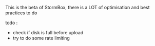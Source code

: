 This is the beta of StormBox, there is a LOT of optimisation and 
best practices to do

todo :

- check if disk is full before upload
- try to do some rate limiting
